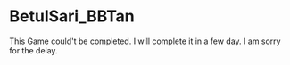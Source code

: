 # BetulSari_BBTan

This Game could't be completed. I will complete it in a few day. I am sorry for the delay.
